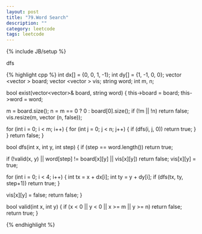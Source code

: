 ```yaml
---
layout: post
title: "79.Word Search"
description: ""
category: leetcode
tags: leetcode
---
```

{% include JB/setup %}

dfs

{% highlight cpp %}
int dx[] = {0, 0, 1, -1};
int dy[] = {1, -1, 0, 0};
vector <vector <char>> board;
vector <vector <bool>> vis;
string word;
int m, n;

bool exist(vector<vector<char>>& board, string word) {
  this->board = board;
  this->word = word;

  m = board.size();
  n = m == 0 ? 0 : board[0].size();
  if (!m || !n) return false;
  vis.resize(m, vector <bool>(n, false));

  for (int i = 0; i < m; i++) {
    for (int j = 0; j < n; j++) {
      if (dfs(i, j, 0))
        return true;
    }
  }
  return false;
}

bool dfs(int x, int y, int step) {
  if (step == word.length()) return true;

  if (!valid(x, y) || word[step] != board[x][y] || vis[x][y]) return false;
  vis[x][y] = true;

  for (int i = 0; i < 4; i++) {
    int tx = x + dx[i];
    int ty = y + dy[i];
    if (dfs(tx, ty, step+1))
        return true;
  }

  vis[x][y] = false;
  return false;
}

bool valid(int x, int y) {
  if (x < 0 || y < 0 || x >= m || y >= n)
    return false;
  return true;
}

{% endhighlight %}